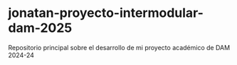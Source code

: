 # jonatan-proyecto-intermodular-dam-2025
Repositorio principal sobre el desarrollo de mi proyecto académico de DAM 2024-24 
